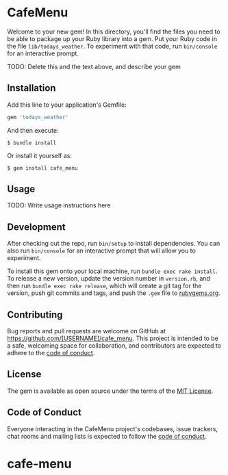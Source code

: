 # CafeMenu

Welcome to your new gem! In this directory, you'll find the files you need to be able to package up your Ruby library into a gem. Put your Ruby code in the file `lib/todays_weather`. To experiment with that code, run `bin/console` for an interactive prompt.

TODO: Delete this and the text above, and describe your gem

## Installation

Add this line to your application's Gemfile:

```ruby
gem 'todays_weather'
```

And then execute:

    $ bundle install

Or install it yourself as:

    $ gem install cafe_menu

## Usage

TODO: Write usage instructions here

## Development

After checking out the repo, run `bin/setup` to install dependencies. You can also run `bin/console` for an interactive prompt that will allow you to experiment.

To install this gem onto your local machine, run `bundle exec rake install`. To release a new version, update the version number in `version.rb`, and then run `bundle exec rake release`, which will create a git tag for the version, push git commits and tags, and push the `.gem` file to [rubygems.org](https://rubygems.org).

## Contributing

Bug reports and pull requests are welcome on GitHub at https://github.com/[USERNAME]/cafe_menu. This project is intended to be a safe, welcoming space for collaboration, and contributors are expected to adhere to the [code of conduct](https://github.com/[USERNAME]/cafe_menu/blob/master/CODE_OF_CONDUCT.md).


## License

The gem is available as open source under the terms of the [MIT License](https://opensource.org/licenses/MIT).

## Code of Conduct

Everyone interacting in the CafeMenu project's codebases, issue trackers, chat rooms and mailing lists is expected to follow the [code of conduct](https://github.com/[USERNAME]/cafe_menu/blob/master/CODE_OF_CONDUCT.md).
# cafe-menu
